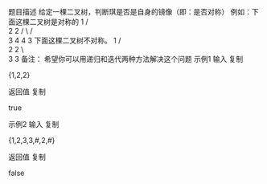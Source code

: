 题目描述
给定一棵二叉树，判断琪是否是自身的镜像（即：是否对称）
例如：下面这棵二叉树是对称的
     1
    /  \
  2    2
 / \    / \
3 4  4  3
下面这棵二叉树不对称。
    1
    / \
  2   2
    \    \
    3    3
备注：
希望你可以用递归和迭代两种方法解决这个问题
示例1
输入
复制

{1,2,2}

返回值
复制

true

示例2
输入
复制

{1,2,3,3,#,2,#}

返回值
复制

false

